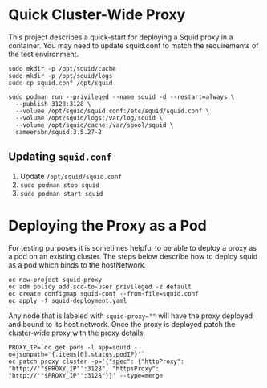 # Quick Cluster-Wide Proxy

This project describes a quick-start for deploying a Squid proxy in a container.  You may need to update squid.conf to match the requirements of the test environment.

~~~
sudo mkdir -p /opt/squid/cache
sudo mkdir -p /opt/squid/logs
sudo cp squid.conf /opt/squid

sudo podman run --privileged --name squid -d --restart=always \
  --publish 3128:3128 \
  --volume /opt/squid/squid.conf:/etc/squid/squid.conf \
  --volume /opt/squid/logs:/var/log/squid \
  --volume /opt/squid/cache:/var/spool/squid \
  sameersbn/squid:3.5.27-2
~~~

## Updating `squid.conf`

1. Update `/opt/squid/squid.conf`
2. `sudo podman stop squid`
3. `sudo podman start squid`

# Deploying the Proxy as a Pod

For testing purposes it is sometimes helpful to be able to deploy a proxy as a pod on an existing cluster.  The steps below describe how to deploy squid as a pod which binds to the hostNetwork.

~~~
oc new-project squid-proxy
oc adm policy add-scc-to-user privileged -z default
oc create configmap squid-conf --from-file=squid.conf
oc apply -f squid-deployment.yaml
~~~

Any node that is labeled with `squid-proxy=""` will have the proxy deployed and bound to its host network.  Once the proxy is deployed patch the cluster-wide proxy with the proxy details.

~~~
PROXY_IP=`oc get pods -l app=squid -o=jsonpath='{.items[0].status.podIP}'`
oc patch proxy cluster -p='{"spec": {"httpProxy": "http://'"$PROXY_IP"':3128", "httpsProxy": "http://'"$PROXY_IP"':3128"}}' --type=merge
~~~
